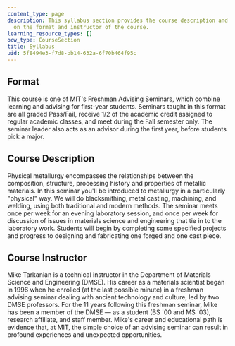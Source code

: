 ```yaml
---
content_type: page
description: This syllabus section provides the course description and information
  on the format and instructor of the course.
learning_resource_types: []
ocw_type: CourseSection
title: Syllabus
uid: 5f8494e3-f7d8-bb14-632a-6f70b464f95c
---
```


Format
------

This course is one of MIT's Freshman Advising Seminars, which combine learning and advising for first-year students. Seminars taught in this format are all graded Pass/Fail, receive 1/2 of the academic credit assigned to regular academic classes, and meet during the Fall semester only. The seminar leader also acts as an advisor during the first year, before students pick a major.

Course Description
------------------

Physical metallurgy encompasses the relationships between the composition, structure, processing history and properties of metallic materials. In this seminar you'll be introduced to metallurgy in a particularly "physical" way. We will do blacksmithing, metal casting, machining, and welding, using both traditional and modern methods. The seminar meets once per week for an evening laboratory session, and once per week for discussion of issues in materials science and engineering that tie in to the laboratory work. Students will begin by completing some specified projects and progress to designing and fabricating one forged and one cast piece.

Course Instructor
-----------------

Mike Tarkanian is a technical instructor in the Department of Materials Science and Engineering (DMSE). His career as a materials scientist began in 1996 when he enrolled (at the last possible minute) in a freshman advising seminar dealing with ancient technology and culture, led by two DMSE professors. For the 11 years following this freshman seminar, Mike has been a member of the DMSE — as a student (BS '00 and MS '03), research affiliate, and staff member. Mike's career and educational path is evidence that, at MIT, the simple choice of an advising seminar can result in profound experiences and unexpected opportunities.
